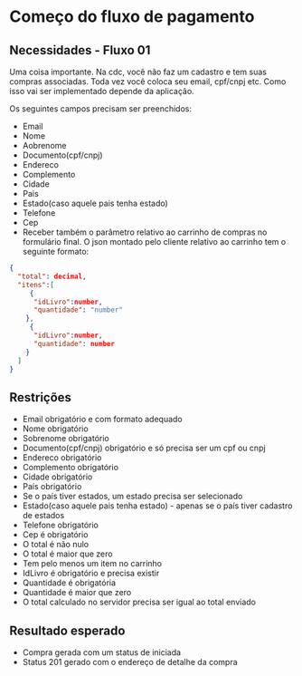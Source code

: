 # Começo do fluxo de pagamento

## Necessidades - Fluxo 01
Uma coisa importante. Na cdc, você não faz um cadastro e tem suas compras associadas. Toda vez você coloca seu email, cpf/cnpj etc. Como isso vai ser implementado depende da aplicação.

Os seguintes campos precisam ser preenchidos:
- Email
- Nome
- Aobrenome
- Documento(cpf/cnpj)
- Endereco
- Complemento
- Cidade
- Pais
- Estado(caso aquele pais tenha estado)
- Telefone
- Cep
- Receber também o parâmetro relativo ao carrinho de compras no formulário final. O json montado pelo cliente relativo ao carrinho tem o seguinte formato:
```json
{
  "total": decimal,
  "itens":[
     {
      "idLivro":number,
      "quantidade": "number"
    },
     {
      "idLivro":number,
      "quantidade": number
    }
  ]
}

```

## Restrições
- Email obrigatório e com formato adequado
- Nome obrigatório
- Sobrenome obrigatório
- Documento(cpf/cnpj) obrigatório e só precisa ser um cpf ou cnpj
- Endereco obrigatório
- Complemento obrigatório
- Cidade obrigatório
- País obrigatório
- Se o país tiver estados, um estado precisa ser selecionado
- Estado(caso aquele pais tenha estado) - apenas se o país tiver cadastro de estados
- Telefone obrigatório
- Cep é obrigatório
- O total é não nulo
- O total é maior que zero
- Tem pelo menos um item no carrinho
- IdLivro é obrigatório e precisa existir
- Quantidade é obrigatória
- Quantidade é maior que zero
- O total calculado no servidor precisa ser igual ao total enviado

## Resultado esperado
- Compra gerada com um status de iniciada
- Status 201 gerado com o endereço de detalhe da compra